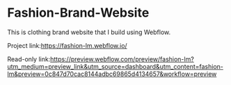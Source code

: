 # Fashion-Brand-Website

This is clothing brand website that I build using Webflow. 

Project link:https://fashion-lm.webflow.io/

Read-only link:https://preview.webflow.com/preview/fashion-lm?utm_medium=preview_link&utm_source=dashboard&utm_content=fashion-lm&preview=0c847d70cac8144adbc69865d4134657&workflow=preview
